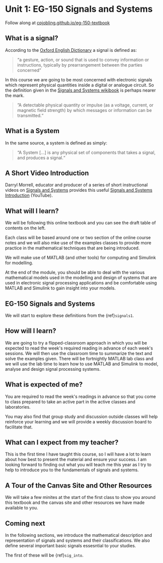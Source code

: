 # Unit 1: EG-150 Signals and Systems


Follow along at [cpjobling.github.io/eg-150-textbook](https://cpjobling.github.io/eg-150-textbook)


## What is a signal?

According to the [Oxford English Dictionary](http://www.oxforddictionaries.com/definition/english/signal) a signal is defined as:

> “a gesture, action, or sound that is used to convey information or instructions, typically by prearrangement 
> between the parties concerned”


In this course we are going to be most concerned with electronic signals which represent physical quantities inside a digital or analogue circuit. So the definition given in the [Signals and Systems wikibook](http://en.wikibooks.org/wiki/Signals_and_Systems/Definition_of_Signals_and_Systems) is perhaps nearer the mark.

> ”A detectable physical quantity or impulse (as a voltage, current, or magnetic field strength) by which messages or information can be transmitted.“


## What is a System

In the same source, a system is defined as simply:

> “A System [...] is any physical set of components that takes a signal, and produces a signal.“


## A Short Video Introduction

Darryl Morrell, educator and producer of a series of short instructional videos on [Signals and Systems](https://sites.google.com/a/asu.edu/signals-and-systems/) provides this useful [Signals and Systems Introduction](https://youtu.be/YBMGMF-DAVU) (YouTube).


## What will I learn?

We will be following this online textbook and you can see the draft table of contents on the left. 

Each class will be based around one or two section of the online course notes and we will also mke use of the examples classes to provide more practice in the mathematical techniques that are being introduced.

We will make use of MATLAB (and other tools) for computing and Simulink for modelling.

At the end of the module, you should be able to deal with the various mathematical models used in the modelling and design of systems that are used in electronic signal processing applications and be comfortable using MATLAB and Simulink to gain insight into your models.


## EG-150 Signals and Systems

We will start to explore these definitions from the {ref}`signals1`.


## How will I learn?

We are going to try a flipped-classroom approach in which you will be expected to read the week's required reading in advance of each week's sessions. We will then use the classroom time to summarize the text and solve the examples given. There will be fortnightly MATLAB lab class and we will use the lab time to learn how to use MATLAB and Simulink to model, analyse and design signal processing systems.


## What is expected of me?

You are required to read the week's readings in advance so that you come to class prepared to take an active part in the active classes and laboratories.

You may also find that group study and discussion outside classes will help reinforce your learning and we will provide a weekly discussion board to facilitate that.


## What can I expect from my teacher?

This is the first time I have taught this course, so I will have a lot to learn about how best to present the material and ensure your success. I am looking forward to finding out what you will teach me this year as I try to help to introduce you to the fundamentals of signals and systems.


## A Tour of the Canvas Site and Other Resources

We will take a few minites at the start of the first class to show you around this textbook and the canvas site and other resources we have made available to you.


## Coming next

In the following sections, we introduce the mathematical description and representation of signals and systems and their classifications. We also define several important basic signals essesntial to your studies.

The first of these will be {ref}`sig_into`.
